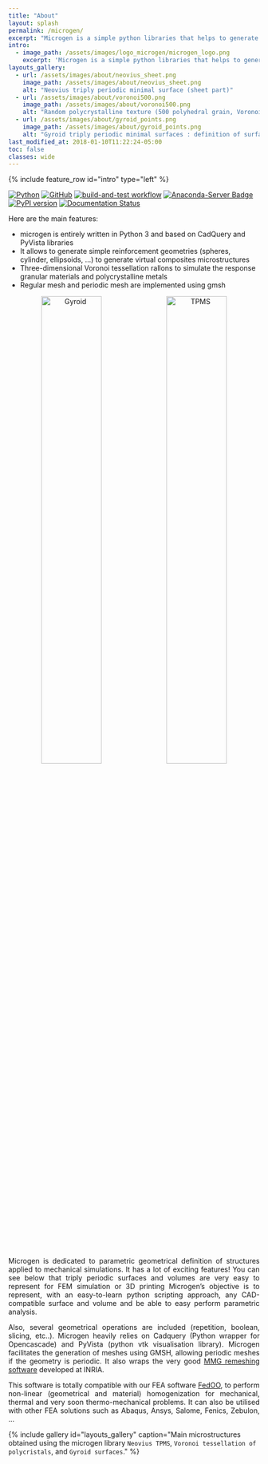 ```yaml
---
title: "About"
layout: splash
permalink: /microgen/
excerpt: "Microgen is a simple python libraries that helps to generate and mesh Representative Unit Cells"
intro:
  - image_path: /assets/images/logo_microgen/microgen_logo.png
    excerpt: 'Microgen is a simple python libraries that helps to generate and mesh Representative Unit Cells.'
layouts_gallery:
  - url: /assets/images/about/neovius_sheet.png
    image_path: /assets/images/about/neovius_sheet.png
    alt: "Neovius triply periodic minimal surface (sheet part)"
  - url: /assets/images/about/voronoi500.png
    image_path: /assets/images/about/voronoi500.png
    alt: "Random polycrystalline texture (500 polyhedral grain, Voronoi tesselation)"
  - url: /assets/images/about/gyroid_points.png
    image_path: /assets/images/about/gyroid_points.png
    alt: "Gyroid triply periodic minimal surfaces : definition of surfaces"
last_modified_at: 2018-01-10T11:22:24-05:00
toc: false
classes: wide
---
```


{% include feature_row id="intro" type="left" %}

[![Python](https://img.shields.io/badge/python-3670A0?style=for-the-badge&logo=python&logoColor=ffdd54)](https://www.python.org/)
[![GitHub](https://img.shields.io/badge/github-%23121011.svg?style=for-the-badge&logo=github&logoColor=white)](https://github.com/3MAH/microgen)
[![build-and-test workflow](https://github.com/3MAH/microgen/actions/workflows/build-and-test.yml/badge.svg)](https://github.com/3MAH/microgen)
[![Anaconda-Server Badge](https://anaconda.org/set3mah/microgen/badges/installer/conda.svg)](https://conda.anaconda.org/set3mah)
[![PyPI version](https://badge.fury.io/py/microgen.svg)](https://pypi.org/project/microgen/1.0/)
[![Documentation Status](https://readthedocs.org/projects/microgen/badge/?version=latest)](https://microgen.readthedocs.io/en/latest/?badge=latest)


Here are the main features:

* microgen is entirely written in Python 3 and based on CadQuery and PyVista libraries
* It allows to generate simple reinforcement geometries (spheres, cylinder, ellipsoids, ...) to generate virtual composites microstructures
* Three-dimensional Voronoi tessellation rallons to simulate the response granular materials and polycrystalline metals
* Regular mesh and periodic mesh are implemented using gmsh


<p align="center">
  <img src="/assets/images/about/gyroid.gif" alt="Gyroid" width="49%"/>
  <img src="/assets/images/about/fischerKoch.gif" alt="TPMS" width="49%"/>
</p>

<p style="text-align: justify;">
Microgen is dedicated to parametric geometrical definition of structures applied to mechanical simulations. It has a lot of exciting features! You can see below that triply periodic surfaces and volumes are very easy to represent for FEM simulation or 3D printing
Microgen’s objective is to represent, with an easy-to-learn python scripting approach, any CAD-compatible surface and volume and be able to easy perform parametric analysis.</p>

<p style="text-align: justify;">
Also, several geometrical operations are included (repetition, boolean, slicing, etc..). Microgen heavily relies on Cadquery (Python wrapper for Opencascade) and PyVista (python vtk visualisation library).
Microgen facilitates the generation of meshes using GMSH, allowing periodic meshes if the geometry is periodic. It also wraps the very good <a href="https://www.mmgtools.org">MMG remeshing software</a> developed at INRIA.</p>

<p style="text-align: justify;">This software is totally compatible with our FEA software <a href="https://github.com/3MAH/fedoo">FedOO</a>, to perform non-linear (geometrical and material) homogenization for mechanical, thermal and very soon thermo-mechanical problems. It can also be utilised with other FEA solutions such as Abaqus, Ansys, Salome, Fenics, Zebulon, ...</p>


{% include gallery id="layouts_gallery" caption="Main microstructures obtained using the microgen library `Neovius TPMS`, `Voronoi tessellation of polycristals`, and `Gyroid surfaces`." %}
